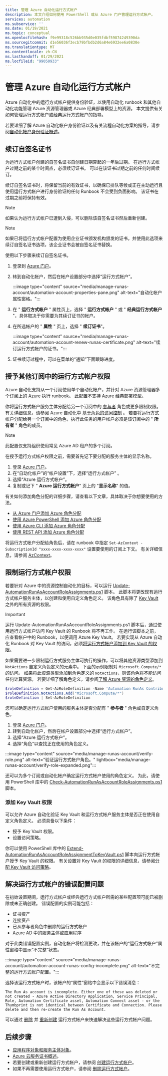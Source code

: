 ```yaml
---
title: 管理 Azure 自动化运行方式帐户
description: 本文介绍如何使用 PowerShell 或从 Azure 门户管理运行方式帐户。
services: automation
ms.subservice: ''
ms.date: 01/19/2021
ms.topic: conceptual
ms.openlocfilehash: f9e99318c526bb935d0e035fdbf59874249390da
ms.sourcegitcommit: d1e56036f3ecb79bfbdb2d6a84e6932ee6a0830e
ms.translationtype: MT
ms.contentlocale: zh-CN
ms.lasthandoff: 01/29/2021
ms.locfileid: "99050933"
---
```

# <a name="manage-an-azure-automation-run-as-account"></a>管理 Azure 自动化运行方式帐户

Azure 自动化中的运行方式帐户提供身份验证，以使用自动化 runbook 和其他自动化功能管理 Azure 资源管理器或 Azure 经典部署模型上的资源。 本文提供有关如何管理运行方式帐户或经典运行方式帐户的指导。

若要详细了解 Azure 自动化帐户身份验证以及有关流程自动化方案的指导，请参阅[自动化帐户身份验证概述](automation-security-overview.md)。

## <a name="renew-a-self-signed-certificate"></a><a name="cert-renewal"></a>续订自签名证书

为运行方式帐户创建的自签名证书自创建日期算起的一年后过期。 在运行方式帐户过期之前的某个时间点，必须续订证书。 可以在该证书过期之前的任何时间续订。

续订自签名证书时，将保留当前的有效证书，以确保已排队等候或正在主动运行且使用运行方式帐户进行身份验证的任何 Runbook 不会受到负面影响。 该证书在过期之前将保持有效。

>[!NOTE]
>如果认为运行方式帐户已遭到入侵，可以删除该自签名证书然后重新创建。

>[!NOTE]
>如果已将运行方式帐户配置为使用企业证书颁发机构颁发的证书，并使用此选项来续订自签名证书选项，该企业证书会被自签名证书替换。

使用以下步骤来续订自签名证书。

1. 登录到 [Azure 门户](https://portal.azure.com)。

1. 转到自动化帐户，然后在帐户设置部分中选择“运行方式帐户”。

    :::image type="content" source="media/manage-runas-account/automation-account-properties-pane.png" alt-text="自动化帐户属性窗格。":::

1. 在 " **运行方式帐户** " 属性页上，选择 " **运行方式帐户** " 或 " **经典运行方式帐户** "，具体取决于你需要为其续订证书的帐户。

1. 在所选帐户的 " **属性** " 页上，选择 " **续订证书**"。

    :::image type="content" source="media/manage-runas-account/automation-account-renew-runas-certificate.png" alt-text="续订运行方式帐户的证书。":::

1. 证书续订过程中，可以在菜单的“通知”下面跟踪进度。

## <a name="grant-run-as-account-permissions-in-other-subscriptions"></a>授予其他订阅中的运行方式帐户权限

Azure 自动化支持从一个订阅使用单个自动化帐户，并针对 Azure 资源管理器多个订阅上的 Azure 执行 runbook。 此配置不支持 Azure 经典部署模型。

你将运行方式帐户服务主体分配给另一个订阅中的 [参与者](../role-based-access-control/built-in-roles.md#contributor) 角色或更多限制权限。 有关详细信息，请参阅 Azure 自动化中 [基于角色的访问控制](automation-role-based-access-control.md) 。 若要将运行方式帐户分配给另一个订阅中的角色，执行此任务的用户帐户必须是该订阅中的 " **所有者** " 角色的成员。

> [!NOTE]
> 此配置仅支持组织使用常见 Azure AD 租户的多个订阅。

在授予运行方式帐户权限之前，需要首先记下要分配的服务主体的显示名称。

1. 登录 [Azure 门户](https://portal.azure.com)。
1. 在“自动化帐户”的“帐户设置”下，选择“运行方式帐户” 。
1. 选择“Azure 运行方式帐户”。
1. 复制或记下 " **Azure 运行方式帐户**" 页上的 "**显示名称**" 的值。

有关如何添加角色分配的详细步骤，请查看以下文章，具体取决于你想要使用的方法。

* [从 Azure 门户添加 Azure 角色分配](../role-based-access-control/role-assignments-portal.md)
* [使用 Azure PowerShell 添加 Azure 角色分配](../role-based-access-control/role-assignments-powershell.md)
* [使用 Azure CLI 添加 Azure 角色分配](../role-based-access-control/role-assignments-cli.md)
* [使用 REST API 添加 Azure 角色分配](..//role-based-access-control/role-assignments-rest.md)

将运行方式帐户分配给角色后，请在 runbook 中指定 `Set-AzContext -SubscriptionId "xxxx-xxxx-xxxx-xxxx"` 设置要使用的订阅上下文。 有关详细信息，请参阅 [AzContext](/powershell/module/az.accounts/set-azcontext)。

## <a name="limit-run-as-account-permissions"></a>限制运行方式帐户权限

若要针对 Azure 中的资源控制自动化的目标，可以运行 [Update-AutomationRunAsAccountRoleAssignments.ps1](https://aka.ms/AA5hug8) 脚本。 此脚本将更改现有运行方式帐户服务主体，以创建和使用自定义角色定义。 该角色具有除了 [Key Vault](../key-vault/index.yml) 之外的所有资源的权限。

>[!IMPORTANT]
>运行 Update-AutomationRunAsAccountRoleAssignments.ps1 脚本后，通过使用运行方式帐户访问 Key Vault 的 Runbook 将不再工作。 在运行该脚本之前，应查看帐户中的 Runbook，以便调用 Azure Key Vault。 若要实现从 Azure 自动化 Runbook 对 Key Vault 的访问，必须[将运行方式帐户添加到 Key Vault 的权限](#add-permissions-to-key-vault)。

如果需要进一步限制运行方式服务主体可执行的操作，可以将其他资源类型添加到 `NotActions` 自定义角色定义的元素中。 下面的示例限制对 `Microsoft.Compute/*` 的访问。 如果将此资源类型添加到角色定义的 `NotActions`，则该角色将不能访问任何计算资源。 若要详细了解角色定义，请参阅[了解 Azure 资源的角色定义](../role-based-access-control/role-definitions.md)。

```powershell
$roleDefinition = Get-AzRoleDefinition -Name 'Automation RunAs Contributor'
$roleDefinition.NotActions.Add("Microsoft.Compute/*")
$roleDefinition | Set-AzRoleDefinition
```

您可以确定运行方式帐户使用的服务主体是否分配有 " **参与者** " 角色或自定义角色。

1. 登录 [Azure 门户](https://portal.azure.com)。
1. 转到自动化帐户，然后在帐户设置部分中选择“运行方式帐户”。
1. 选择“Azure 运行方式帐户”。
1. 选择“角色”以查找正在使用的角色定义。

:::image type="content" source="media/manage-runas-account/verify-role.png" alt-text="验证运行方式帐户角色。" lightbox="media/manage-runas-account/verify-role-expanded.png":::

还可以为多个订阅或自动化帐户确定运行方式帐户使用的角色定义。 为此，请使用 PowerShell 库中的 [Check-AutomationRunAsAccountRoleAssignments.ps1](https://aka.ms/AA5hug5) 脚本。

### <a name="add-permissions-to-key-vault"></a>添加 Key Vault 权限

可以允许 Azure 自动化验证 Key Vault 和运行方式帐户服务主体是否正在使用自定义角色定义。 必须具备以下条件：

* 授予 Key Vault 权限。
* 设置访问策略。

你可以使用 PowerShell 库中的 [Extend-AutomationRunAsAccountRoleAssignmentToKeyVault.ps1](https://aka.ms/AA5hugb) 脚本向运行方式帐户授予 Key Vault 的权限。 有关设置对 Key Vault 的权限的详细信息，请参阅[分配 Key Vault 访问策略](../key-vault/general/assign-access-policy-powershell.md)。

## <a name="resolve-misconfiguration-issues-for-run-as-accounts"></a>解决运行方式帐户的错误配置问题

在初始设置期间，运行方式帐户或经典运行方式帐户所需的某些配置项可能已被删除或未正确创建。 错误配置的实例可能包括：

* 证书资产
* 连接资产
* 已从参与者角色中删除的运行方式帐户
* Azure AD 中的服务主体或应用程序

对于此类错误配置实例，自动化帐户将检测更改，并在该帐户的“运行方式帐户”属性窗格中显示“不完整”状态。

:::image type="content" source="media/manage-runas-account/automation-account-runas-config-incomplete.png" alt-text="不完整的运行方式帐户配置。":::

选择该运行方式帐户时，该帐户的“属性”窗格中会显示以下错误消息：

```text
The Run As account is incomplete. Either one of these was deleted or not created - Azure Active Directory Application, Service Principal, Role, Automation Certificate asset, Automation Connect asset - or the Thumbprint is not identical between Certificate and Connection. Please delete and then re-create the Run As Account.
```

可以通过 [删除](delete-run-as-account.md) 并 [重新创建](create-run-as-account.md) 运行方式帐户来快速解决这些运行方式帐户问题。

## <a name="next-steps"></a>后续步骤

* [应用程序对象和服务主体对象](../active-directory/develop/app-objects-and-service-principals.md)。
* [Azure 云服务证书概述](../cloud-services/cloud-services-certs-create.md)。
* 若要创建或重新创建运行方式帐户，请参阅 [创建运行方式帐户](create-run-as-account.md)。
* 如果不再需要使用运行方式帐户，请参阅 [删除运行方式帐户](delete-run-as-account.md)。
